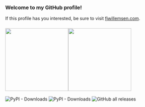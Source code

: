 ### Welcome to my GitHub profile!
If this profile has you interested, be sure to visit [fjwillemsen.com](https://fjwillemsen.com/#/).

<h3><img height="200" src="https://github-readme-stats.vercel.app/api/top-langs/?username=fjwillemsen&theme=tokyonight"><img height="200" src="https://github-readme-stats.vercel.app/api?username=fjwillemsen&theme=tokyonight"></h3>

<img alt="PyPI - Downloads" src="https://img.shields.io/pypi/dm/kernel_tuner?label=Kernel%20Tuner%20downloads%20(PyPI)">
<img alt="PyPI - Downloads" src="https://img.shields.io/pypi/dm/python-constraint?label=Python-Constraint%20downloads%20(PyPI)">
<img alt="GitHub all releases" src="https://img.shields.io/github/downloads/fjwillemsen/NativeOverleaf/total?label=Native%20Overleaf%20downloads">

<!--
**fjwillemsen/fjwillemsen** is a ✨ _special_ ✨ repository because its `README.md` (this file) appears on your GitHub profile.

Here are some ideas to get you started:

- 🔭 I’m currently working on ...
- 🌱 I’m currently learning ...
- 👯 I’m looking to collaborate on ...
- 🤔 I’m looking for help with ...
- 💬 Ask me about ...
- 📫 How to reach me: ...
- 😄 Pronouns: ...
- ⚡ Fun fact: ...
-->
